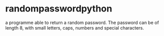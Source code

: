 # randompasswordpython
 a programme able to return a random password. The password can be of length 8, with small letters, caps, numbers and special characters.
